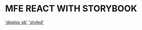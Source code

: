 # MFE REACT WITH STORYBOOK

['deploy sb']('https://storybook.js.org/tutorials/intro-to-storybook/react/en/deploy/')
['styled']('https://styled-components.com/docs')
